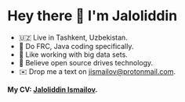 # Hey there 👋 I'm Jaloliddin

- 🇺🇿 Live in Tashkent, Uzbekistan.
- 🤖 Do FRC, Java coding specifically.
- 🔢 Like working with big data sets.
- 🚀 Believe open source drives technology.
- ✉️ Drop me a text on [jismailov@protonmail.com](mailto:jismailov@protonmail.com).

**My CV: [Jaloliddin Ismailov]([https://docs.google.com/document/d/1ybe4-BQ6W53EXPSMpzxwh-ODJyuf7J8K/edit?usp=share_link&ouid=112091833234490974332&rtpof=true&sd=true](https://www.overleaf.com/read/vxyqwknqjdrg#02ca3b)).**
